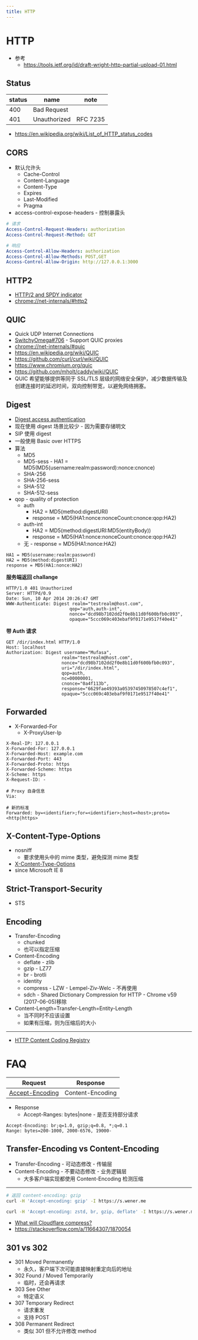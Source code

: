 ```yaml
---
title: HTTP
---
```


# HTTP

- 参考
  - https://tools.ietf.org/id/draft-wright-http-partial-upload-01.html

## Status

| status | name         | note     |
| ------ | ------------ | -------- |
| 400    | Bad Request  |
| 401    | Unauthorized | RFC 7235 |

- https://en.wikipedia.org/wiki/List_of_HTTP_status_codes

## CORS

- 默认允许头
  - Cache-Control
  - Content-Language
  - Content-Type
  - Expires
  - Last-Modified
  - Pragma
- access-control-expose-headers - 控制暴露头

```yaml
# 请求
Access-Control-Request-Headers: authorization
Access-Control-Request-Method: GET

# 响应
Access-Control-Allow-Headers: authorization
Access-Control-Allow-Methods: POST,GET
Access-Control-Allow-Origin: http://127.0.0.1:3000
```

## HTTP2

- [HTTP/2 and SPDY indicator](https://chrome.google.com/webstore/detail/http2-and-spdy-indicator/mpbpobfflnpcgagjijhmgnchggcjblin)
- [chrome://net-internals/#http2](chrome://net-internals/#http2)

## QUIC

- Quick UDP Internet Connections
- [SwitchyOmega#706](https://github.com/FelisCatus/SwitchyOmega/issues/706) - Support QUIC proxies
- [chrome://net-internals/#quic](chrome://net-internals/#quic)
- https://en.wikipedia.org/wiki/QUIC
- https://github.com/curl/curl/wiki/QUIC
- https://www.chromium.org/quic
- https://github.com/mholt/caddy/wiki/QUIC
- QUIC 希望能够提供等同于 SSL/TLS 层级的网络安全保护，减少数据传输及创建连接时的延迟时间，双向控制带宽，以避免网络拥塞。

## Digest

- [Digest access authentication](https://en.wikipedia.org/wiki/Digest_access_authentication)
- 现在使用 digest 场景比较少 - 因为需要存储明文
- SIP 使用 digest
- 一般使用 Basic over HTTPS
- 算法
  - MD5
  - MD5-sess - HA1 = MD5(MD5(username:realm:password):nonce:cnonce)
  - SHA-256
  - SHA-256-sess
  - SHA-512
  - SHA-512-sess
- qop - quality of protection
  - auth
    - HA2 = MD5(method:digestURI)
    - response = MD5(HA1:nonce:nonceCount:cnonce:qop:HA2)
  - auth-int
    - HA2 = MD5(method:digestURI:MD5(entityBody))
    - response = MD5(HA1:nonce:nonceCount:cnonce:qop:HA2)
  - 无 - response = MD5(HA1:nonce:HA2)

```
HA1 = MD5(username:realm:password)
HA2 = MD5(method:digestURI)
response = MD5(HA1:nonce:HA2)
```

**服务端返回 challange**

```http
HTTP/1.0 401 Unauthorized
Server: HTTPd/0.9
Date: Sun, 10 Apr 2014 20:26:47 GMT
WWW-Authenticate: Digest realm="testrealm@host.com",
                        qop="auth,auth-int",
                        nonce="dcd98b7102dd2f0e8b11d0f600bfb0c093",
                        opaque="5ccc069c403ebaf9f0171e9517f40e41"
```

**带 Auth 请求**

```http
GET /dir/index.html HTTP/1.0
Host: localhost
Authorization: Digest username="Mufasa",
                     realm="testrealm@host.com",
                     nonce="dcd98b7102dd2f0e8b11d0f600bfb0c093",
                     uri="/dir/index.html",
                     qop=auth,
                     nc=00000001,
                     cnonce="0a4f113b",
                     response="6629fae49393a05397450978507c4ef1",
                     opaque="5ccc069c403ebaf9f0171e9517f40e41"
```

## Forwarded

- X-Forwarded-For
  - X-ProxyUser-Ip

```
X-Real-IP: 127.0.0.1
X-Forwarded-For: 127.0.0.1
X-Forwarded-Host: example.com
X-Forwarded-Port: 443
X-Forwarded-Proto: https
X-Forwarded-Scheme: https
X-Scheme: https
X-Request-ID: -

# Proxy 自身信息
Via:

# 新的标准
Forwarded: by=<identifier>;for=<identifier>;host=<host>;proto=<http|https>
```

## X-Content-Type-Options

- nosniff
  - 要求使用头中的 mime 类型，避免探测 mime 类型
- [X-Content-Type-Options](https://developer.mozilla.org/en-US/docs/Web/HTTP/Headers/X-Content-Type-Options)
- since Microsoft IE 8

## Strict-Transport-Security

- STS

## Encoding

- Transfer-Encoding
  - chunked
  - 也可以指定压缩
- Content-Encoding
  - deflate - zlib
  - gzip - LZ77
  - br - brotli
  - identity
  - compress - LZW - Lempel-Ziv-Welc - 不再使用
  - sdch - Shared Dictionary Compression for HTTP - Chrome v59 (2017-06-05)移除
- Content-Length=Transfer-Length=Entity-Length
  - 当不同时不应该设置
  - 如果有压缩，则为压缩后的大小

---

- [HTTP Content Coding Registry]

[http content coding registry]: https://www.iana.org/assignments/http-parameters/http-parameters.xhtml#content-coding

# FAQ

| Request           | Response         |
| ----------------- | ---------------- |
| [Accept-Encoding] | Content-Encoding |

- Response
  - Accept-Ranges: bytes|none - 是否支持部分请求

[accept-encoding]: https://developer.mozilla.org/en-US/docs/Web/HTTP/Headers/Accept-Encoding

```
Accept-Encoding: br;q=1.0, gzip;q=0.8, *;q=0.1
Range: bytes=200-1000, 2000-6576, 19000-
```

## Transfer-Encoding vs Content-Encoding

- Transfer-Encoding - 可动态修改 - 传输层
- Content-Encoding - 不要动态修改 - 业务逻辑层
  - 大多客户端实现都使用 Content-Encoding 检测压缩

---

```bash
# 返回 content-encoding: gzip
curl -H 'Accept-encoding: gzip' -I https://s.wener.me

curl -H 'Accept-encoding: zstd, br, gzip, deflate' -I https://s.wener.me
```

- [What will Cloudflare compress?](https://support.cloudflare.com/hc/en-us/articles/200168396)
- https://stackoverflow.com/a/11664307/1870054

## 301 vs 302

- 301 Moved Permanently
  - 永久，客户端下次可能直接映射重定向后的地址
- 302 Found / Moved Temporarily
  - 临时，还会再请求
- 303 See Other
  - 特定语义
- 307 Temporary Redirect
  - 请求重发
  - 支持 POST
- 308 Permanent Redirect
  - 类似 301 但不允许修改 method
